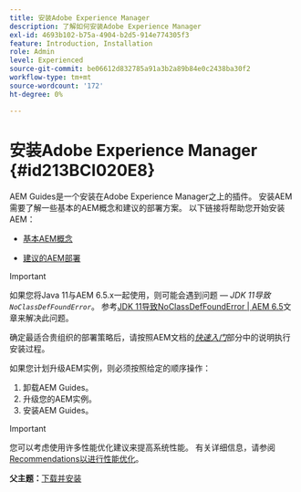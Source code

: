 ```yaml
---
title: 安装Adobe Experience Manager
description: 了解如何安装Adobe Experience Manager
exl-id: 4693b102-b75a-4904-b2d5-914e774305f3
feature: Introduction, Installation
role: Admin
level: Experienced
source-git-commit: be06612d832785a91a3b2a89b84e0c2438ba30f2
workflow-type: tm+mt
source-wordcount: '172'
ht-degree: 0%

---
```


# 安装Adobe Experience Manager {#id213BCI020E8}

AEM Guides是一个安装在Adobe Experience Manager之上的插件。 安装AEM需要了解一些基本的AEM概念和建议的部署方案。 以下链接将帮助您开始安装AEM：

- [基本AEM概念](https://helpx.adobe.com/cn/experience-manager/6-5/sites/deploying/using/deploy.html#BasicConcepts)

- [建议的AEM部署](https://helpx.adobe.com/cn/experience-manager/6-5/sites/deploying/using/recommended-deploys.html)


>[!IMPORTANT]
>
> 如果您将Java 11与AEM 6.5.x一起使用，则可能会遇到问题 — *JDK 11导致`NoClassDefFoundError`*。 参考[JDK 11导致NoClassDefFoundError \| AEM 6.5](https://helpx.adobe.com/experience-manager/kb/jdk-11-causes-noclassdeffounderror---aem-6-5.html)文章来解决此问题。

确定最适合贵组织的部署策略后，请按照AEM文档的&#x200B;*[快速入门](https://helpx.adobe.com/cn/experience-manager/6-5/sites/deploying/using/deploy.html#GettingStarted)*&#x200B;部分中的说明执行安装过程。

如果您计划升级AEM实例，则必须按照给定的顺序操作：

1. 卸载AEM Guides。
1. 升级您的AEM实例。
1. 安装AEM Guides。

>[!IMPORTANT]
>
> 您可以考虑使用许多性能优化建议来提高系统性能。 有关详细信息，请参阅[Recommendations以进行性能优化](download-install-recommend-perf-optimiz.md#)。

**父主题：**&#x200B;[&#x200B;下载并安装](download-install.md)
